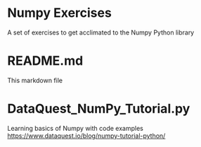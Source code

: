 # Numpy Exercises
A set of exercises to get acclimated to the Numpy Python library

# README.md
This markdown file

# DataQuest_NumPy_Tutorial.py
Learning basics of Numpy with code examples
https://www.dataquest.io/blog/numpy-tutorial-python/
